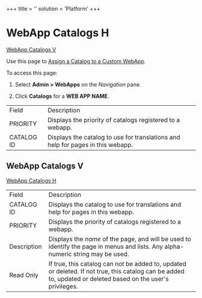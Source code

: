 +++
title = ''
solution = 'Platform'
+++

# <span id="WebApp_Catalogs_H"></span>WebApp Catalogs H

[WebApp Catalogs V](WebApp_Groups_H.htm#WebApp_Groups_V)

<div class="use">

Use this page to [Assign a Catalog to a Custom
WebApp](../Use_Cases/Assign%20a%20Catalog%20to%20a%20Custom%20Webapp.htm).

</div>

To access this page:

1.  Select **Admin \> WebApps** on the *Navigation* pane.

2.  Click **Catalogs** for a **WEB APP
NAME**.

|            |                                                                                 |
| ---------- | ------------------------------------------------------------------------------- |
| Field      | Description                                                                     |
| PRIORITY   | Displays the priority of catalogs registered to a webapp.                       |
| CATALOG ID | Displays the catalog to use for translations and help for pages in this webapp. |

## <span id="WebApp_Catalogs_V"></span>WebApp Catalogs V

[WebApp Catalogs
H](#WebApp_Catalogs_H)

|             |                                                                                                                                                                         |
| ----------- | ----------------------------------------------------------------------------------------------------------------------------------------------------------------------- |
| Field       | Description                                                                                                                                                             |
| CATALOG ID  | Displays the catalog to use for translations and help for pages in this webapp.                                                                                         |
| PRIORITY    | Displays the priority of catalogs registered to a webapp.                                                                                                               |
| Description | Displays the <span style="font-style: italic;">name</span> of the page, and will be used to identify the page in menus and lists. Any alpha-numeric string may be used. |
| Read Only   | If true, this catalog can not be added to, updated or deleted. If not true, this catalog can be added to, updated or deleted based on the user's privileges.            |
